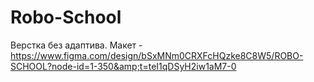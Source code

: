 # Robo-School
Верстка без адаптива. Макет - https://www.figma.com/design/bSxMNm0CRXFcHQzke8C8W5/ROBO-SCHOOL?node-id=1-350&amp;t=teI1qDSyH2iw1aM7-0
